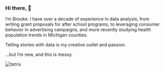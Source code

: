 ### Hi there, 👋

I’m Brooke. I have over a decade of experience in data analysis,  from writing grant proposals for after school programs, to leveraging consumer behavior in advertising campaigns, and more recently studying health population trends in Michigan counties. 

Telling stories with data is my creative outlet and passion. 

...but I’m new, and this is messy. 

![tetris](https://www.nicepng.com/png/full/140-1400683_geometry.png)
